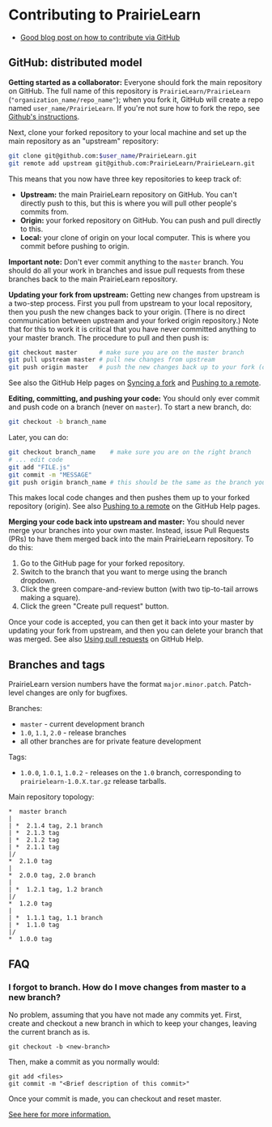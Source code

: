 # Contributing to PrairieLearn

- [Good blog post on how to contribute via GitHub](http://blog.davidecoppola.com/2016/11/howto-contribute-to-open-source-project-on-github/)

## GitHub: distributed model

**Getting started as a collaborator:** Everyone should fork the main repository on GitHub. The full name of this repository is `PrairieLearn/PrairieLearn` (`"organization_name/repo_name"`); when you fork it, GitHub will create a repo named `user_name/PrairieLearn`. If you're not sure how to fork the repo, see [Github's instructions](https://help.github.com/articles/fork-a-repo/).

Next, clone your forked repository to your local machine and set up the main repository as an "upstream" repository:

```sh
git clone git@github.com:$user_name/PrairieLearn.git
git remote add upstream git@github.com:PrairieLearn/PrairieLearn.git
```

This means that you now have three key repositories to keep track of:

- **Upstream:** the main PrairieLearn repository on GitHub. You can't directly push to this, but this is where you will pull other people's commits from.
- **Origin:** your forked repository on GitHub. You can push and pull directly to this.
- **Local:** your clone of origin on your local computer. This is where you commit before pushing to origin.

**Important note:** Don't ever commit anything to the `master` branch. You should do all your work in branches and issue pull requests from these branches back to the main PrairieLearn repository.

**Updating your fork from upstream:** Getting new changes from upstream is a two-step process. First you pull from upstream to your local repository, then you push the new changes back to your origin. (There is no direct communication between upstream and your forked origin repository.) Note that for this to work it is critical that you have never committed anything to your master branch. The procedure to pull and then push is:

```sh
git checkout master      # make sure you are on the master branch
git pull upstream master # pull new changes from upstream
git push origin master   # push the new changes back up to your fork (origin)
```

See also the GitHub Help pages on [Syncing a fork](https://help.github.com/articles/syncing-a-fork/) and [Pushing to a remote](https://help.github.com/articles/pushing-to-a-remote/).

**Editing, committing, and pushing your code:** You should only ever commit and push code on a branch (never on `master`). To start a new branch, do:

```sh
git checkout -b branch_name
```

Later, you can do:

```sh
git checkout branch_name    # make sure you are on the right branch
# ... edit code
git add "FILE.js"
git commit -m "MESSAGE"
git push origin branch_name # this should be the same as the branch you checked out
```

This makes local code changes and then pushes them up to your forked repository (origin). See also [Pushing to a remote](https://help.github.com/articles/pushing-to-a-remote/) on the GitHub Help pages.

**Merging your code back into upstream and master:** You should never merge your branches into your own master. Instead, issue Pull Requests (PRs) to have them merged back into the main PrairieLearn repository. To do this:

1. Go to the GitHub page for your forked repository.
1. Switch to the branch that you want to merge using the branch dropdown.
1. Click the green compare-and-review button (with two tip-to-tail arrows making a square).
1. Click the green "Create pull request" button.

Once your code is accepted, you can then get it back into your master by updating your fork from upstream, and then you can delete your branch that was merged. See also [Using pull requests](https://help.github.com/articles/using-pull-requests/) on GitHub Help.

## Branches and tags

PrairieLearn version numbers have the format `major.minor.patch`. Patch-level changes are only for bugfixes.

Branches:

- `master` - current development branch
- `1.0`, `1.1`, `2.0` - release branches
- all other branches are for private feature development

Tags:

- `1.0.0`, `1.0.1`, `1.0.2` - releases on the `1.0` branch, corresponding to `prairielearn-1.0.X.tar.gz` release tarballs.

Main repository topology:

```text
*  master branch
|
| *  2.1.4 tag, 2.1 branch
| *  2.1.3 tag
| *  2.1.2 tag
| *  2.1.1 tag
|/
*  2.1.0 tag
|
*  2.0.0 tag, 2.0 branch
|
| *  1.2.1 tag, 1.2 branch
|/
*  1.2.0 tag
|
| *  1.1.1 tag, 1.1 branch
| *  1.1.0 tag
|/
*  1.0.0 tag
```

## FAQ

### I forgot to branch. How do I move changes from master to a new branch?

No problem, assuming that you have not made any commits yet.
First, create and checkout a new branch in which to keep your changes, leaving the current branch as is.

```
git checkout -b <new-branch>
```

Then, make a commit as you normally would:

```
git add <files>
git commit -m "<Brief description of this commit>"
```

Once your commit is made, you can checkout and reset master.

[See here for more information.](https://stackoverflow.com/questions/1394797/move-existing-uncommited-work-to-a-new-branch-in-git)
